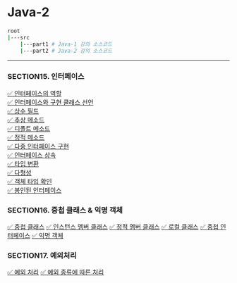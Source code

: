# Java-2

```bash
root
|---src
    |---part1 # Java-1 강의 소스코드
    |---part2 # Java-2 강의 소스코드
```

---

### SECTION15. 인터페이스
[✅ 인터페이스의 역할](https://hyuniverse-space.notion.site/1202c9c18dcc8047b50ac1eecb5dbc44?pvs=4)\
[✅ 인터페이스와 구현 클래스 선언](https://hyuniverse-space.notion.site/1202c9c18dcc80c8af82d9055dbc8155?pvs=4)\
[✅ 상수 필드](https://hyuniverse-space.notion.site/1202c9c18dcc80a99674dbfb306ed4d8?pvs=4)\
[✅ 추상 메소드](https://hyuniverse-space.notion.site/1222c9c18dcc803d807bf29000e56676?pvs=4)\
[✅ 디폴트 메소드](https://hyuniverse-space.notion.site/1222c9c18dcc806da495dff86183f8cb?pvs=4)\
[✅ 정적 메소드](https://hyuniverse-space.notion.site/1222c9c18dcc80eeb3dff7273f6949a0?pvs=4)\
[✅ 다중 인터페이스 구현](https://hyuniverse-space.notion.site/1222c9c18dcc80edb71eed60f3478bfd?pvs=4)\
[✅ 인터페이스 상속](https://hyuniverse-space.notion.site/1222c9c18dcc80198a4cd863d1d05900?pvs=4)\
[✅ 타입 변환](https://hyuniverse-space.notion.site/1222c9c18dcc805db509df3baa00a875?pvs=4)\
[✅ 다형성](https://hyuniverse-space.notion.site/1222c9c18dcc80b09038f0144f1be34c?pvs=4)\
[✅ 객체 타입 확인](https://hyuniverse-space.notion.site/1222c9c18dcc8069abe4eda2ab44853a?pvs=4)\
[✅ 봉인된 인터페이스](https://hyuniverse-space.notion.site/1222c9c18dcc8040a690d4d4338b68ff?pvs=4)

### SECTION16. 중첩 클래스 & 익명 객체
[✅ 중첩 클래스](https://hyuniverse-space.notion.site/1272c9c18dcc8001a969ca81f0f85be1?pvs=4)
[✅ 인스턴스 멤버 클래스](https://hyuniverse-space.notion.site/1272c9c18dcc8042ba1cd600349d3e65?pvs=4)
[✅ 정적 멤버 클래스](https://hyuniverse-space.notion.site/1272c9c18dcc80c2a214e8bcf06e6534?pvs=4)
[✅ 로컬 클래스](https://hyuniverse-space.notion.site/1272c9c18dcc8009a1b6d913249abcac?pvs=4)
[✅ 중첩 인터페이스](https://hyuniverse-space.notion.site/1272c9c18dcc80b3811de039dc42f736?pvs=4)
[✅ 익명 객체](https://hyuniverse-space.notion.site/1272c9c18dcc8090885ace3f1095d71b?pvs=4)

### SECTION17. 예외처리
[✅ 예외 처리](https://hyuniverse-space.notion.site/12f2c9c18dcc809f8ab3f3868093a53a?pvs=4)
[✅ 예외 종류에 따른 처리](https://hyuniverse-space.notion.site/12f2c9c18dcc805ba86efc8d9289756f?pvs=4)
